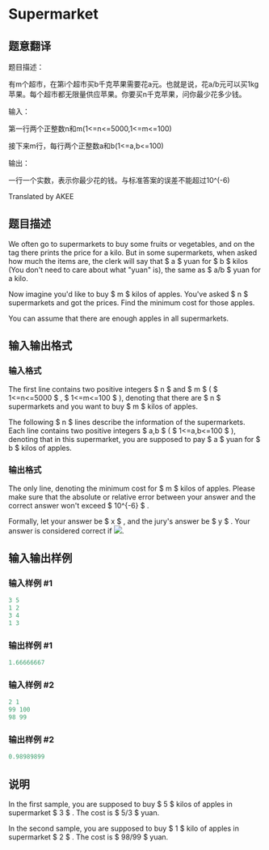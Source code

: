 # Supermarket

## 题意翻译

题目描述：

有m个超市，在第i个超市买b千克苹果需要花a元。也就是说，花a/b元可以买1kg苹果。每个超市都无限量供应苹果。你要买n千克苹果，问你最少花多少钱。

输入：

第一行两个正整数n和m(1<=n<=5000,1<=m<=100)

接下来m行，每行两个正整数a和b(1<=a,b<=100)

输出：

一行一个实数，表示你最少花的钱。与标准答案的误差不能超过10^(-6)

Translated by AKEE

## 题目描述

We often go to supermarkets to buy some fruits or vegetables, and on the tag there prints the price for a kilo. But in some supermarkets, when asked how much the items are, the clerk will say that $ a $ yuan for $ b $ kilos (You don't need to care about what "yuan" is), the same as $ a/b $ yuan for a kilo.

Now imagine you'd like to buy $ m $ kilos of apples. You've asked $ n $ supermarkets and got the prices. Find the minimum cost for those apples.

You can assume that there are enough apples in all supermarkets.

## 输入输出格式

### 输入格式

The first line contains two positive integers $ n $ and $ m $ ( $ 1<=n<=5000 $ , $ 1<=m<=100 $ ), denoting that there are $ n $ supermarkets and you want to buy $ m $ kilos of apples.

The following $ n $ lines describe the information of the supermarkets. Each line contains two positive integers $ a,b $ ( $ 1<=a,b<=100 $ ), denoting that in this supermarket, you are supposed to pay $ a $ yuan for $ b $ kilos of apples.

### 输出格式

The only line, denoting the minimum cost for $ m $ kilos of apples. Please make sure that the absolute or relative error between your answer and the correct answer won't exceed $ 10^{-6} $ .

Formally, let your answer be $ x $ , and the jury's answer be $ y $ . Your answer is considered correct if ![](https://cdn.luogu.com.cn/upload/vjudge_pic/CF919A/9c418c1ac059184ac2ec8107da47a63db7a44091.png).

## 输入输出样例

### 输入样例 #1

```cpp
3 5
1 2
3 4
1 3

```
### 输出样例 #1

```cpp
1.66666667

```
### 输入样例 #2

```cpp
2 1
99 100
98 99

```
### 输出样例 #2

```cpp
0.98989899

```
## 说明

In the first sample, you are supposed to buy $ 5 $ kilos of apples in supermarket $ 3 $ . The cost is $ 5/3 $ yuan.

In the second sample, you are supposed to buy $ 1 $ kilo of apples in supermarket $ 2 $ . The cost is $ 98/99 $ yuan.

